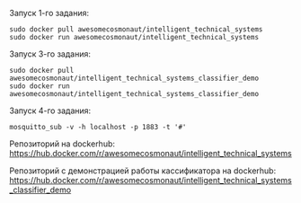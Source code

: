 Запуск 1-го задания: 

```
sudo docker pull awesomecosmonaut/intelligent_technical_systems
sudo docker run awesomecosmonaut/intelligent_technical_systems
```

Запуск 3-го задания: 

```
sudo docker pull awesomecosmonaut/intelligent_technical_systems_classifier_demo
sudo docker run awesomecosmonaut/intelligent_technical_systems_classifier_demo
```

Запуск 4-го задания:

```
mosquitto_sub -v -h localhost -p 1883 -t '#'
```

Репозиторий на dockerhub: https://hub.docker.com/r/awesomecosmonaut/intelligent_technical_systems


Репозиторий c демонстрацией работы кассификатора на dockerhub: https://hub.docker.com/r/awesomecosmonaut/intelligent_technical_systems_classifier_demo



